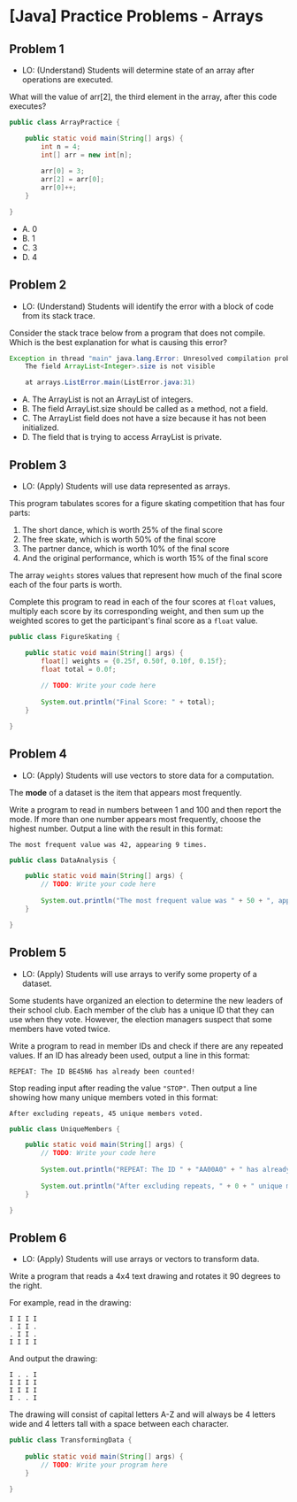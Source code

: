 # [Java] Practice Problems - Arrays

## Problem 1
* LO: (Understand) Students will determine state of an array after operations are executed.

What will the value of arr[2], the third element in the array, after this code executes?

```java
public class ArrayPractice {

	public static void main(String[] args) {
		int n = 4;
		int[] arr = new int[n];
		
		arr[0] = 3;
		arr[2] = arr[0];
		arr[0]++;
	}

}

```

* A. 0
* B. 1
* C. 3
* D. 4

## Problem 2
* LO: (Understand) Students will identify the error with a block of code from its stack trace.

Consider the stack trace below from a program that does not compile. Which is the best explanation for what is causing this error?

```java
Exception in thread "main" java.lang.Error: Unresolved compilation problem: 
	The field ArrayList<Integer>.size is not visible

	at arrays.ListError.main(ListError.java:31)
```

* A. The ArrayList<Integer> is not an ArrayList of integers.
* B. The field ArrayList<Integer>.size should be called as a method, not a field.
* C. The ArrayList<Integer> field does not have a size because it has not been initialized.
* D. The field that is trying to access ArrayList<Integer> is private.

## Problem 3
* LO: (Apply) Students will use data represented as arrays.

This program tabulates scores for a figure skating competition that has four parts:
1. The short dance, which is worth 25% of the final score
2. The free skate, which is worth 50% of the final score
3. The partner dance, which is worth 10% of the final score
4. And the original performance, which is worth 15% of the final score

The array `weights` stores values that represent how much of the final score each of the four parts is worth.

Complete this program to read in each of the four scores at `float` values, multiply each score by its corresponding weight, and then sum up the weighted scores to get the participant's final score as a `float` value.

```java
public class FigureSkating {

	public static void main(String[] args) {
		float[] weights = {0.25f, 0.50f, 0.10f, 0.15f};
		float total = 0.0f;
		
		// TODO: Write your code here
		
		System.out.println("Final Score: " + total);
	}

}
```

## Problem 4
* LO: (Apply) Students will use vectors to store data for a computation.

The **mode** of a dataset is the item that appears most frequently.

Write a program to read in numbers between 1 and 100 and then report the mode. If more than one number appears most frequently, choose the highest number. Output a line with the result in this format:

`The most frequent value was 42, appearing 9 times.`

```java
public class DataAnalysis {

	public static void main(String[] args) {
		// TODO: Write your code here
		
		System.out.println("The most frequent value was " + 50 + ", appearing " + 0 + " times.");
	}

}
```

## Problem 5
* LO: (Apply) Students will use arrays to verify some property of a dataset.

Some students have organized an election to determine the new leaders of their school club. Each member of the club has a unique ID that they can use when they vote. However, the election managers suspect that some members have voted twice. 

Write a program to read in member IDs and check if there are any repeated values. If an ID has already been used, output a line in this format: 

`REPEAT: The ID BE45N6 has already been counted!`

Stop reading input after reading the value `"STOP"`. Then output a line showing how many unique members voted in this format:

`After excluding repeats, 45 unique members voted.`

```java
public class UniqueMembers {

	public static void main(String[] args) {
		// TODO: Write your code here
		
		System.out.println("REPEAT: The ID " + "AA00A0" + " has already been counted!");
		
		System.out.println("After excluding repeats, " + 0 + " unique members voted.");
	}

}
```

## Problem 6
* LO: (Apply) Students will use arrays or vectors to transform data.

Write a program that reads a 4x4 text drawing and rotates it 90 degrees to the right.

For example, read in the drawing:

```
I I I I
. I I .
. I I .
I I I I
```

And output the drawing:

```
I . . I
I I I I
I I I I
I . . I
```

The drawing will consist of capital letters A-Z and will always be 4 letters wide and 4 letters tall with a space between each character. 

```java
public class TransformingData {
	
	public static void main(String[] args) {
		// TODO: Write your program here
	}
	
}
```